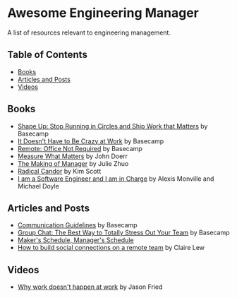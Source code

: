 # Awesome Engineering Manager

A list of resources relevant to engineering management.

## Table of Contents

- [Books](#books)
- [Articles and Posts](#articles-and-posts)
- [Videos](#videos)

## Books

- [Shape Up: Stop Running in Circles and Ship Work that Matters](https://basecamp.com/shapeup) by Basecamp
- [It Doesn't Have to Be Crazy at Work](https://basecamp.com/books/calm) by Basecamp
- [Remote: Office Not Required](https://basecamp.com/books/remote) by Basecamp
- [Measure What Matters](https://www.whatmatters.com/the-book/) by John Doerr
- [The Making of Manager](https://www.juliezhuo.com/book/manager.html) by Julie Zhuo
- [Radical Candor](https://www.radicalcandor.com/the-book/) by Kim Scott
- [I am a Software Engineer and I am in Charge](https://leanpub.com/iamincharge/c/jd-affiliate) by Alexis Monville and Michael Doyle

## Articles and Posts

- [Communication Guidelines](https://basecamp.com/guides/how-we-communicate) by Basecamp
- [Group Chat: The Best Way to Totally Stress Out Your Team](https://basecamp.com/guides/group-chat-problems) by Basecamp
- [Maker's Schedule, Manager's Schedule](http://www.paulgraham.com/makersschedule.html)
- [How to build social connections on a remote team](https://m.signalvnoise.com/how-to-build-social-connection-in-a-remote-team/) by Claire Lew

## Videos

- [Why work doesn't happen at work](https://www.ted.com/talks/jason_fried_why_work_doesn_t_happen_at_work) by Jason Fried
